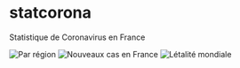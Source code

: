 # statcorona
Statistique de Coronavirus en France

![Par région](https://ibb.co/QjYbSsd)
![Nouveaux cas en France](https://ibb.co/VMHSyYb)
![Létalité mondiale](https://ibb.co/NtG6tDw)
